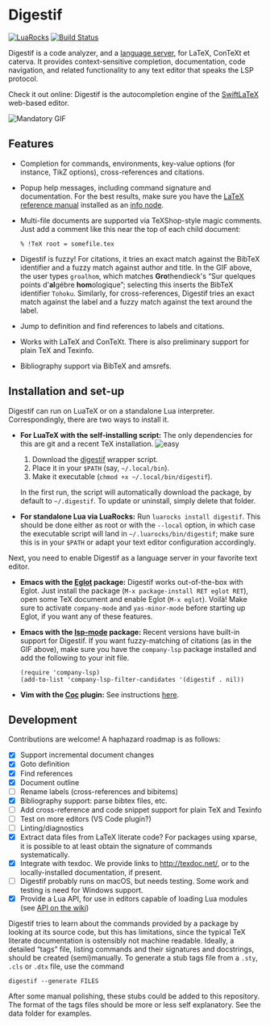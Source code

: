 Digestif
========

[![LuaRocks](https://img.shields.io/luarocks/v/astoff/digestif.svg)](https://luarocks.org/modules/astoff/digestif)
[![Build Status](https://travis-ci.com/astoff/digestif.svg?branch=master)](https://travis-ci.com/astoff/digestif)

Digestif is a code analyzer, and a [language server][lsp], for LaTeX,
ConTeXt et caterva.  It provides context-sensitive completion,
documentation, code navigation, and related functionality to any text
editor that speaks the LSP protocol.

Check it out online: Digestif is the autocompletion engine of the
[SwiftLaTeX] web-based editor.

![Mandatory GIF][gif]

Features
--------

- Completion for commands, environments, key-value options (for
  instance, TikZ options), cross-references and citations.

- Popup help messages, including command signature and documentation.
  For the best results, make sure you have the [LaTeX reference
  manual][latexref] installed as an [info node][info-issues].

- Multi-file documents are supported via TeXShop-style magic comments.
  Just add a comment like this near the top of each child document:

  ```
  % !TeX root = somefile.tex
  ```

- Digestif is fuzzy!  For citations, it tries an exact match against
  the BibTeX identifier and a fuzzy match against author and title.
  In the GIF above, the user types `groalhom`, which matches
  **Gro**thendieck's “Sur quelques points d'**al**gébre
  **hom**ologique”; selecting this inserts the BibTeX identifier
  `Tohoku`.  Similarly, for cross-references, Digestif tries an exact
  match against the label and a fuzzy match against the text around
  the label.

- Jump to definition and find references to labels and citations.

- Works with LaTeX and ConTeXt.  There is also preliminary support for
  plain TeX and Texinfo.

- Bibliography support via BibTeX and amsrefs.

Installation and set-up
-----------------------

Digestif can run on LuaTeX or on a standalone Lua interpreter.
Correspondingly, there are two ways to install it.

- **For LuaTeX with the self-installing script:** The only
  dependencies for this are git and a recent TeX installation. ![easy]

  1. Download the [digestif][self-install] wrapper script.
  2. Place it in your `$PATH` (say, `~/.local/bin`).
  3. Make it executable (`chmod +x ~/.local/bin/digestif`).

  In the first run, the script will automatically download the
  package, by default to `~/.digestif`.  To update or uninstall,
  simply delete that folder.

- **For standalone Lua via LuaRocks:** Run `luarocks install
  digestif`.  This should be done either as root or with the `--local`
  option, in which case the executable script will land in
  `~/.luarocks/bin/digestif`; make sure this is in your `$PATH` or
  adapt your text editor configuration accordingly.

Next, you need to enable Digestif as a language server in your
favorite text editor.

- **Emacs with the [Eglot] package:** Digestif works out-of-the-box
  with Eglot.  Just install the package (`M-x package-install RET
  eglot RET`), open some TeX document and enable Eglot (`M-x eglot`).
  Voilà!  Make sure to activate `company-mode` and `yas-minor-mode`
  before starting up Eglot, if you want any of these features.

- **Emacs with the [lsp-mode] package:** Recent versions have built-in
  support for Digestif.  If you want fuzzy-matching of citations (as
  in the GIF above), make sure you have the `company-lsp` package
  installed and add the following to your init file.

  ``` emacs-lisp
  (require 'company-lsp)
  (add-to-list 'company-lsp-filter-candidates '(digestif . nil))
  ```

- **Vim with the [Coc] plugin:** See instructions
  [here](https://github.com/neoclide/coc.nvim/wiki/Language-servers#latex).

Development
-----------

Contributions are welcome!  A haphazard roadmap is as follows:

- [x] Support incremental document changes
- [x] Goto definition
- [x] Find references
- [X] Document outline
- [ ] Rename labels (cross-references and bibitems)
- [x] Bibliography support: parse bibtex files, etc.
- [ ] Add cross-reference and code snippet support for plain TeX and
  Texinfo
- [ ] Test on more editors (VS Code plugin?)
- [ ] Linting/diagnostics
- [X] Extract data files from LaTeX literate code?  For packages using
      xparse, it is possible to at least obtain the signature of
      commands systematically.
- [X] Integrate with texdoc.  We provide links to
      <http://texdoc.net/>, or to the locally-installed documentation,
      if present.
- [ ] Digestif probably runs on macOS, but needs testing.  Some work
      and testing is need for Windows support.
- [X] Provide a Lua API, for use in editors capable of loading Lua
      modules (see [API on the wiki][api])

Digestif tries to learn about the commands provided by a package by
looking at its source code, but this has limitations, since the
typical TeX literate documentation is ostensibly not machine readable.
Ideally, a detailed “tags” file, listing commands and their signatures
and docstrings, should be created (semi)manually.  To generate a stub
tags file from a `.sty`, `.cls` or `.dtx` file, use the command

```
digestif --generate FILES
```

After some manual polishing, these stubs could be added to this
repository.  The format of the tags files should be more or less self
explanatory.  See the data folder for examples.

[gif]: https://user-images.githubusercontent.com/6500902/70077785-c5f27100-1601-11ea-9cfb-6e7ebd3c61ae.gif
[info-issues]: https://github.com/astoff/digestif/wiki/Common-installation-issues#info-nodes
[installation-issues]: https://github.com/astoff/digestif/wiki/Common-installation-issues
[coc]: https://github.com/neoclide/coc.nvim
[eglot]: https://github.com/joaotavora/eglot
[latexref]: https://latexref.xyz/
[lsp-mode]: https://github.com/emacs-lsp/lsp-mode
[lsp]: https://microsoft.github.io/language-server-protocol/
[api]: https://github.com/astoff/digestif/wiki/API
[self-install]: https://raw.githubusercontent.com/astoff/digestif/master/scripts/digestif
[SwiftLaTeX]: https://www.swiftlatex.com
[easy]: https://user-images.githubusercontent.com/6500902/103299764-9331cc80-49fd-11eb-9a1e-928bfab578ed.png
